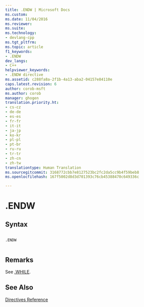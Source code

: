 ```yaml
---
title: .ENDW | Microsoft Docs
ms.custom: 
ms.date: 11/04/2016
ms.reviewer: 
ms.suite: 
ms.technology:
- devlang-cpp
ms.tgt_pltfrm: 
ms.topic: article
f1_keywords:
- .ENDW
dev_langs:
- C++
helpviewer_keywords:
- .ENDW directive
ms.assetid: c288fa8a-2f1b-4a13-aba2-04157e84110e
caps.latest.revision: 6
author: corob-msft
ms.author: corob
manager: ghogen
translation.priority.ht:
- cs-cz
- de-de
- es-es
- fr-fr
- it-it
- ja-jp
- ko-kr
- pl-pl
- pt-br
- ru-ru
- tr-tr
- zh-cn
- zh-tw
translationtype: Human Translation
ms.sourcegitcommit: 3168772cbb7e8127523bc2fc2da5cc9b4f59beb8
ms.openlocfilehash: 167f5002d8d3d701393c76cb45388470c649336c

---
```

# .ENDW
## Syntax  
  
```  
  
.ENDW  
  
```  
  
## Remarks  
 See [.WHILE](../../assembler/masm/dot-while.md).  
  
## See Also  
 [Directives Reference](../../assembler/masm/directives-reference.md)


<!--HONumber=Jan17_HO1-->


